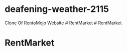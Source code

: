 # deafening-weather-2115
Clone Of RentoMojo Website
#   R e n t M a r k e t  
 # RentMarket
# RentMarket
